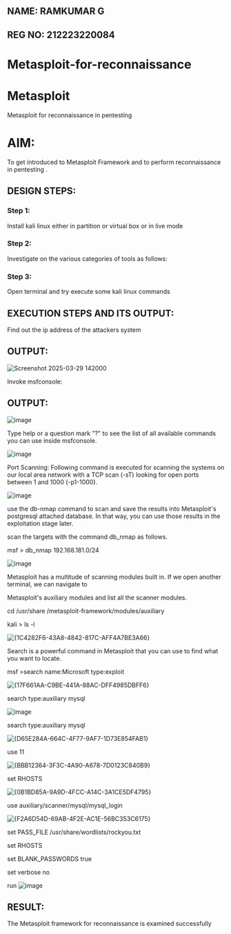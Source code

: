## NAME: RAMKUMAR G
## REG NO: 212223220084

# Metasploit-for-reconnaissance
# Metasploit
Metasploit for reconnaissance in pentesting

# AIM:

To get introduced to Metasploit Framework and to  perform reconnaissance  in pentesting .

## DESIGN STEPS:

### Step 1:

Install kali linux either in partition or virtual box or in live mode

### Step 2:

Investigate on the various categories of tools as follows:

### Step 3:

Open terminal and try execute some kali linux commands

## EXECUTION STEPS AND ITS OUTPUT:

Find out the ip address of the attackers system
## OUTPUT:

![Screenshot 2025-03-29 142000](https://github.com/user-attachments/assets/bf99258e-7cbb-44bb-b1cd-84fc30fac035)

Invoke msfconsole:
## OUTPUT:
![image](https://github.com/user-attachments/assets/8edab2a0-e159-4ea2-b50e-b17781f0d43b)

Type help or a question mark "?" to see the list of all available commands you can use inside msfconsole.

![image](https://github.com/user-attachments/assets/5c4cca07-ecfc-4a6d-868e-bb10583f3a08)

Port Scanning:
Following command is executed for scanning the systems on our local area network with a TCP scan (-sT) looking for open ports between 1 and 1000 (-p1-1000).

![image](https://github.com/user-attachments/assets/a00ba96b-6f62-4d81-8d90-db4e5914ae27)

use the db-nmap command to scan and save the results into Metasploit's postgresql attached database. In that way, you can use those results in the exploitation stage later.

scan the targets with the command db_nmap as follows.

msf > db_nmap 192.168.181.0/24

![image](https://github.com/user-attachments/assets/02da64eb-1bd6-419f-a3b1-b5c9032f6eba)

Metasploit has a multitude of scanning modules built in. If we open another terminal, we can navigate to 

Metasploit's auxiliary modules and list all the scanner modules.

cd /usr/share /metasploit-framework/modules/auxiliary

kali > ls -l

![{1C4282F6-43A8-4842-817C-AFF4A7BE3A66}](https://github.com/user-attachments/assets/e07d1243-fb80-49d9-99b5-404cf974e644)

Search is a powerful command in Metasploit that you can use to find what you want to locate. 

msf >search name:Microsoft type:exploit

![{17F661AA-C9BE-441A-88AC-DFF4985DBFF6}](https://github.com/user-attachments/assets/be2feed2-8991-4db2-97b5-eaedad3d6c9f)

search type:auxiliary mysql

![image](https://github.com/user-attachments/assets/f057c773-0743-462f-9d52-c169da173a59)

search type:auxiliary mysql

![{D65E284A-664C-4F77-9AF7-1D73E854FAB1}](https://github.com/user-attachments/assets/760c8927-db15-4207-9f00-fd797e146eaf)

use 11

![{BBB12364-3F3C-4A90-A678-7D0123C840B9}](https://github.com/user-attachments/assets/ada6edb1-dbb6-4ebb-b024-8c2cd832b0cc)

set RHOSTS <IP>

![{0B1BD85A-9A9D-4FCC-A14C-3A1CE5DF4795}](https://github.com/user-attachments/assets/cc519e5d-d2b6-4cd0-8848-b1e2a6b5fe91)

use auxiliary/scanner/mysql/mysql_login

![{F2A6D54D-69AB-4F2E-AC1E-56BC353C6175}](https://github.com/user-attachments/assets/9d26212c-b7fd-40de-b92b-595f8b24aecf)

set PASS_FILE /usr/share/wordlists/rockyou.txt

set RHOSTS <metasploitable-ip-address>

set BLANK_PASSWORDS true

set verbose no

run
![image](https://github.com/user-attachments/assets/eb780a66-e1eb-4f0f-add0-fd7f72e4be7e)

## RESULT:
The Metasploit framework for reconnaissance is  examined successfully




